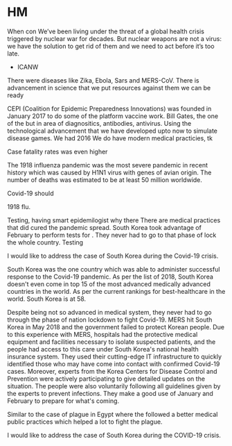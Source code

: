 # HM

When con
We’ve been living under the threat of a global health crisis triggered by nuclear war for decades. But nuclear weapons are not a virus: we have the solution to get rid of them and we need to act before it’s too late.

- ICANW


There were diseases like Zika, Ebola, Sars and MERS-CoV. There is advancement in science
that we put resources against them we can be ready 

CEPI (Coalition for Epidemic
Preparedness Innovations) was founded in January 2017 to do some of the platform vaccine work. Bill Gates, the one of the  but in area of diagnositics, antibodies, 
antivirus. Using the technological advancement that we have developed upto now to simulate disease games.
We had 2016 
We do have modern medical practicies, tk

Case fatality rates was even higher

The 1918 influenza pandemic was the most
severe pandemic in recent history which was
caused by H1N1 virus with genes of avian
origin. The number of deaths was estimated
to be at least 50 million worldwide.

Covid-19 should 

1918 flu.

Testing, having smart epidemilogist
why there
There are medical practices that did
cured the pandemic spread. South Korea
took advantage of February to perform
tests for . They
never had to go to that phase of lock
the whole country. Testing

I would like to address the case of South
Korea during the Covid-19 crisis.

South Korea was the one country which
was able to administer successful response
to the Covid-19 pandemic. As per the list
of 2018, South Korea doesn't even come
in top 15 of the most advanced medically
advanced countries in the world. As per the current rankings for best-healthcare
in the world. South Korea is at 58.

Despite being not so advanced in medical
system, they never had to go through the
phase of nation lockdown to fight Covid-19.
MERS hit South Korea in May
2018 and the government failed to protect
Korean people. Due to this experience with
MERS, hospitals had the protective medical
equipment and facilities necessary to
isolate suspected patients, and the people
had access to this care under South Korea's
national health insurance system. They used
their cutting-edge IT infrastructure to
quickly identified those who may have come
into contact with confirmed Covid-19 cases.
Moreover, experts from the Korea Centers for
Disease Control and Prevention were actively
participating to give detailed updates on
the situation. The people were also 
voluntarily following all guidelines given
by the experts to prevent infections. They
make a good use of January and February to
prepare for what's coming.

Similar to the case of plague in Egypt where
the followed a better medical public practices
which helped a lot to fight the plague. 

I would like to address the case of South
Korea during the COVID-19 crisis.
